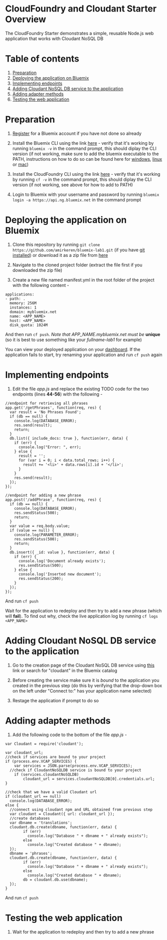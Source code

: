 # CloudFoundry and Cloudant Starter Overview

The CloudFoundry Starter demonstrates a simple, reusable Node.js web application that works with Cloudant NoSQL DB

# Table of contents
1. [Preparation](https://github.com/amirkeren/bluemix-lab1/blob/master/README.md#preparation)
2. [Deploying the application on Bluemix](https://github.com/amirkeren/bluemix-lab1/blob/master/README.md#deploying-the-application-on-bluemix)
3. [Implementing endpoints](https://github.com/amirkeren/bluemix-lab1/blob/master/README.md#implementing-endpoints)
4. [Adding Cloudant NoSQL DB service to the application](https://github.com/amirkeren/bluemix-lab1/blob/master/README.md#adding-cloudant-nosql-db-service-to-the-application)
5. [Adding adapter methods](https://github.com/amirkeren/bluemix-lab1/blob/master/README.md#adding-adapter-methods)
6. [Testing the web application](https://github.com/amirkeren/bluemix-lab1/blob/master/README.md#testing-the-web-application)

# Preparation

1. [Register](https://console.ng.bluemix.net/registration) for a Bluemix account if you have not done so already

2. Install the Bluemix CLI using the link [here](http://clis.ng.bluemix.net/ui/home.html) - verify that it's working by running `bluemix -v` in the command prompt, this should diplay the CLI version (if not working, make sure to add the bluemix executable to the PATH, instructions on how to do so can be found here for [windows](http://www.computerhope.com/issues/ch000549.htm), [linux](http://www.troubleshooters.com/linux/prepostpath.htm) or [mac](http://architectryan.com/2012/10/02/add-to-the-path-on-mac-os-x-mountain-lion/#.WH9RLbZ96L8))

3. Install the CloudFoundry CLI using the link [here](https://github.com/cloudfoundry/cli/releases) - verify that it's working by running `cf -v` in the command prompt, this should diplay the CLI version (if not working, see above for how to add to PATH)

4. Login to Bluemix with your username and password by running `bluemix login -a https://api.ng.bluemix.net` in the command prompt

# Deploying the application on Bluemix

1. Clone this repository by running `git clone https://github.com/amirkeren/bluemix-lab1.git` (if you have [git installed](https://git-scm.com/downloads)) or download it as a zip file from [here](https://github.com/amirkeren/bluemix-lab1/archive/master.zip)

2. Navigate to the cloned project folder (extract the file first if you downloaded the zip file)

3. Create a new file named manifest.yml in the root folder of the project with the following content - 

```
applications:
- path: .
  memory: 256M
  instances: 1
  domain: mybluemix.net
  name: <APP_NAME>
  host: <APP_NAME>
  disk_quota: 1024M
```

And then run `cf push`. _Note that APP_NAME.mybluemix.net must be_ **unique** (so it is best to use something like your *fullname-lab1* for example)

You can view your deployed application on your [dashboard](https://console.ng.bluemix.net/dashboard/apps). If the application fails to start, try renaming your application and run `cf push` again

# Implementing endpoints

1. Edit the file *app.js* and replace the existing TODO code for the two endpoints (lines **44-56**) with the following -

```
//endpoint for retrieving all phrases
app.get('/getPhrases', function(req, res) {
  var result = 'No Phrases Found';
  if (db == null) {
    console.log(DATABASE_ERROR);
    res.send(result);
    return;
  }
  db.list({ include_docs: true }, function(err, data) {
    if (err) {
      console.log("Error: ", err);
    } else {
      result = '';
      for (var i = 0; i < data.total_rows; i++) {
        result += '<li>' + data.rows[i].id + '</li>';
      }
    }
    res.send(result);
  });
});

//endpoint for adding a new phrase
app.post('/addPhrase', function(req, res) {
  if (db == null) {
    console.log(DATABASE_ERROR);
    res.sendStatus(500);
    return;
  }
  var value = req.body.value;
  if (value == null) {
    console.log(PARAMETER_ERROR);
    res.sendStatus(500);
    return;
  }
  db.insert({ _id: value }, function(err, data) {
    if (err) {
      console.log('Document already exists');
      res.sendStatus(500);      
    } else {
      console.log('Inserted new document');
      res.sendStatus(200);
    }
  });
});
```

And run `cf push`

Wait for the application to redeploy and then try to add a new phrase (which will **fail**). 
To find out why, check the live application log by running `cf logs <APP_NAME>`

# Adding Cloudant NoSQL DB service to the application

1. Go to the creation page of the Cloudant NoSQL DB service using [this](https://console.ng.bluemix.net/catalog/services/cloudant-nosql-db/) link or search for "cloudant" in the Bluemix catalog

2. Before creating the service make sure it is *bound* to the application you created in the previous step (do this by verifying that the drop-down box on the left under "Connect to:" has your application name selected)

3. Restage the application if prompt to do so

# Adding adapter methods

1. Add the following code to the bottom of the file *app.js* - 

```
var Cloudant = require('cloudant');

var cloudant_url;
//check if services are bound to your project
if (process.env.VCAP_SERVICES) {
    var services = JSON.parse(process.env.VCAP_SERVICES);
  //check if CloudantNoSQLDB service is bound to your project
    if (services.cloudantNoSQLDB)
        cloudant_url = services.cloudantNoSQLDB[0].credentials.url;
}

//check that we have a valid Cloudant url
if (cloudant_url == null)
  console.log(DATABASE_ERROR);
else {
  //connect using cloudant npm and URL obtained from previous step
  var cloudant = Cloudant({ url: cloudant_url });
  //create databases
  var dbname = 'translations';
  cloudant.db.create(dbname, function(err, data) {
        if (err)
          console.log("Database " + dbname + " already exists");
        else
          console.log("Created database " + dbname);
  });
  dbname = 'phrases';
  cloudant.db.create(dbname, function(err, data) {
        if (err)
          console.log("Database " + dbname + " already exists");
        else
          console.log("Created database " + dbname);
        db = cloudant.db.use(dbname);
  });
}
```

And run `cf push`

# Testing the web application

1. Wait for the application to redeploy and then try to add a new phrase
